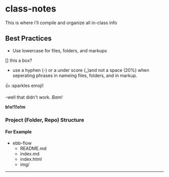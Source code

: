 # class-notes
This is where i'll compile and organize all in-class info

## Best Practices

- Use lowercase for files, folders, and markups

[] this a box?

- use a hyphen (-) or a under score (_)and not a space (20%) when seperating phrases in nameing files, folders, and in markup.

:+1: :sparkles emoji!

-well that didn't work.
_Bam!_

__b!o!1!o!m__

### Project (Folder, Repo) Structure

#### For Example

- ebb-flow
  - README.md
  - index.md
  - index.html
  - img/

- - -

